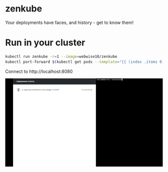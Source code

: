 # zenkube
Your deployments have faces, and history - get to know them!

# Run in your cluster
```bash
kubectl run zenkube -r=1 --image=webwise10/zenkube
kubectl port-forward $(kubectl get pods --template="{{ (index .items 0).metadata.name }}" --selector=run=zenkube) 8080:8080
```

Connect to http://localhost:8080

![Demo Animation](https://raw.githubusercontent.com/codefresh-io/zenkube/master/docs/zenkube.gif)